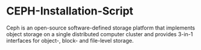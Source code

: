 # CEPH-Installation-Script
Ceph is an open-source software-defined storage platform that implements object storage on a single distributed computer cluster and provides 3-in-1 interfaces for object-, block- and file-level storage.
